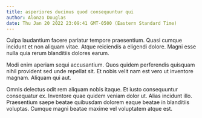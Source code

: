 ```yaml
---
title: asperiores ducimus quod consequuntur qui
author: Alonzo Douglas
date: Thu Jan 20 2022 23:09:41 GMT-0500 (Eastern Standard Time)
---
```

Culpa laudantium facere pariatur tempore praesentium. Quasi cumque incidunt et non aliquam vitae. Atque reiciendis a eligendi dolore. Magni esse nulla quia rerum blanditiis dolores earum.

 Modi enim aperiam sequi accusantium. Quos quidem perferendis quisquam nihil provident sed unde repellat sit. Et nobis velit nam est vero ut inventore magnam. Aliquam qui aut.

 Omnis delectus odit rem aliquam nobis itaque. Et iusto consequuntur consequatur ex. Inventore quae quidem veniam dolor ut. Alias incidunt illo. Praesentium saepe beatae quibusdam dolorem eaque beatae in blanditiis voluptas. Cumque magni beatae maxime vel voluptatem atque est.